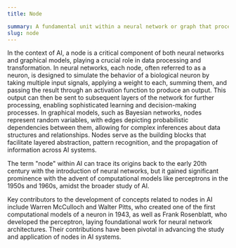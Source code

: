 ```yaml
---
title: Node

summary: A fundamental unit within a neural network or graph that processes inputs to produce outputs, often reflecting the biological concept of neurons.
slug: node
---
```


In the context of AI, a node is a critical component of both neural networks and graphical models, playing a crucial role in data processing and transformation. In neural networks, each node, often referred to as a neuron, is designed to simulate the behavior of a biological neuron by taking multiple input signals, applying a weight to each, summing them, and passing the result through an activation function to produce an output. This output can then be sent to subsequent layers of the network for further processing, enabling sophisticated learning and decision-making processes. In graphical models, such as Bayesian networks, nodes represent random variables, with edges depicting probabilistic dependencies between them, allowing for complex inferences about data structures and relationships. Nodes serve as the building blocks that facilitate layered abstraction, pattern recognition, and the propagation of information across AI systems.

The term "node" within AI can trace its origins back to the early 20th century with the introduction of neural networks, but it gained significant prominence with the advent of computational models like perceptrons in the 1950s and 1960s, amidst the broader study of AI.

Key contributors to the development of concepts related to nodes in AI include Warren McCulloch and Walter Pitts, who created one of the first computational models of a neuron in 1943, as well as Frank Rosenblatt, who developed the perceptron, laying foundational work for neural network architectures. Their contributions have been pivotal in advancing the study and application of nodes in AI systems.